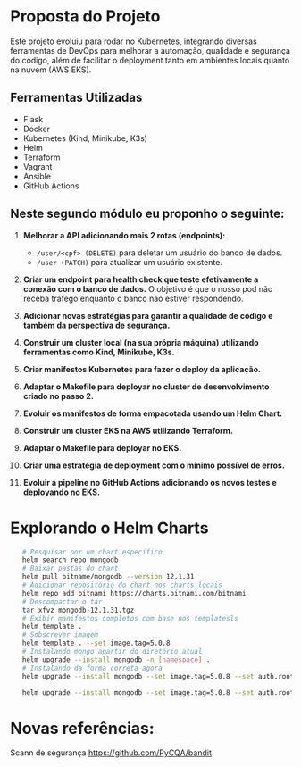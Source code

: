 # Proposta do Projeto

Este projeto evoluiu para rodar no Kubernetes, integrando diversas ferramentas de DevOps para melhorar a automação, qualidade e segurança do código, além de facilitar o deployment tanto em ambientes locais quanto na nuvem (AWS EKS).

## Ferramentas Utilizadas
- Flask
- Docker
- Kubernetes (Kind, Minikube, K3s)
- Helm
- Terraform
- Vagrant
- Ansible
- GitHub Actions


## Neste segundo módulo eu proponho o seguinte:

1. **Melhorar a API adicionando mais 2 rotas (endpoints):**
   - `/user/<cpf> (DELETE)` para deletar um usuário do banco de dados.
   - `/user (PATCH)` para atualizar um usuário existente.

2. **Criar um endpoint para health check que teste efetivamente a conexão com o banco de dados.** O objetivo é que o nosso pod não receba tráfego enquanto o banco não estiver respondendo.

3. **Adicionar novas estratégias para garantir a qualidade de código e também da perspectiva de segurança.**

4. **Construir um cluster local (na sua própria máquina) utilizando ferramentas como Kind, Minikube, K3s.**

5. **Criar manifestos Kubernetes para fazer o deploy da aplicação.**

6. **Adaptar o Makefile para deployar no cluster de desenvolvimento criado no passo 2.**

7. **Evoluir os manifestos de forma empacotada usando um Helm Chart.**

8. **Construir um cluster EKS na AWS utilizando Terraform.**

9. **Adaptar o Makefile para deployar no EKS.**

10. **Criar uma estratégia de deployment com o mínimo possível de erros.**

11. **Evoluir a pipeline no GitHub Actions adicionando os novos testes e deployando no EKS.**


# Explorando o Helm Charts
```bash
   # Pesquisar por um chart especifico
   helm search repo mongodb
   # Baixar pastas do chart
   helm pull bitname/mongodb --version 12.1.31
   # Adicionar repositório do chart nos charts locais
   helm repo add bitnami https://charts.bitnami.com/bitnami
   # Descompactar o tar
   tar xfvz mongodb-12.1.31.tgz
   # Exibir manifestos completos com base nos templatesls
   helm template .
   # Sobscrever imagem
   helm template . --set image.tag=5.0.8
   # Instalando mongo apartir do diretório atual
   helm upgrade --install mongodb -n [namespace] .
   # Instalando da forma correta agora
   helm upgrade --install mongodb --set image.tag=5.0.8 --set auth.rootPassword="root" -n [namespace] .

   helm upgrade --install mongodb --set image.tag=5.0.8 --set auth.rootPassword="root" -n devops .

```


# Novas referências: 
   Scann de segurança https://github.com/PyCQA/bandit